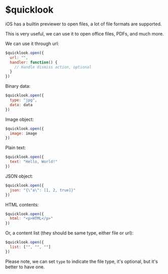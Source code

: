 # $quicklook

iOS has a builtin previewer to open files, a lot of file formats are supported.

This is very useful, we can use it to open office files, PDFs, and much more.

We can use it through url:

```js
$quicklook.open({
  url: "",
  handler: function() {
    // Handle dismiss action, optional
  }
})
```

Binary data:

```js
$quicklook.open({
  type: "jpg",
  data: data
})
```

Image object:

```js
$quicklook.open({
  image: image
})
```

Plain text:

```js
$quicklook.open({
  text: "Hello, World!"
})
```

JSON object:

```js
$quicklook.open({
  json: "{\"a\": [1, 2, true]}"
})
```

HTML contents:

```js
$quicklook.open({
  html: "<p>HTML</p>"
})
```

Or, a content list (they should be same type, either file or url):

```js
$quicklook.open({
  list: ["", "", ""]
})
```

Please note, we can set `type` to indicate the file type, it's optional, but it's better to have one.